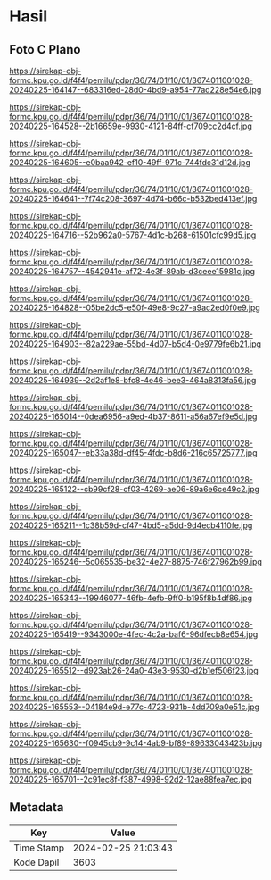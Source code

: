# Hasil

## Foto C Plano

https://sirekap-obj-formc.kpu.go.id/f4f4/pemilu/pdpr/36/74/01/10/01/3674011001028-20240225-164147--683316ed-28d0-4bd9-a954-77ad228e54e6.jpg

https://sirekap-obj-formc.kpu.go.id/f4f4/pemilu/pdpr/36/74/01/10/01/3674011001028-20240225-164528--2b16659e-9930-4121-84ff-cf709cc2d4cf.jpg

https://sirekap-obj-formc.kpu.go.id/f4f4/pemilu/pdpr/36/74/01/10/01/3674011001028-20240225-164605--e0baa942-ef10-49ff-971c-744fdc31d12d.jpg

https://sirekap-obj-formc.kpu.go.id/f4f4/pemilu/pdpr/36/74/01/10/01/3674011001028-20240225-164641--7f74c208-3697-4d74-b66c-b532bed413ef.jpg

https://sirekap-obj-formc.kpu.go.id/f4f4/pemilu/pdpr/36/74/01/10/01/3674011001028-20240225-164716--52b962a0-5767-4d1c-b268-61501cfc99d5.jpg

https://sirekap-obj-formc.kpu.go.id/f4f4/pemilu/pdpr/36/74/01/10/01/3674011001028-20240225-164757--4542941e-af72-4e3f-89ab-d3ceee15981c.jpg

https://sirekap-obj-formc.kpu.go.id/f4f4/pemilu/pdpr/36/74/01/10/01/3674011001028-20240225-164828--05be2dc5-e50f-49e8-9c27-a9ac2ed0f0e9.jpg

https://sirekap-obj-formc.kpu.go.id/f4f4/pemilu/pdpr/36/74/01/10/01/3674011001028-20240225-164903--82a229ae-55bd-4d07-b5d4-0e9779fe6b21.jpg

https://sirekap-obj-formc.kpu.go.id/f4f4/pemilu/pdpr/36/74/01/10/01/3674011001028-20240225-164939--2d2af1e8-bfc8-4e46-bee3-464a8313fa56.jpg

https://sirekap-obj-formc.kpu.go.id/f4f4/pemilu/pdpr/36/74/01/10/01/3674011001028-20240225-165014--0dea6956-a9ed-4b37-8611-a56a67ef9e5d.jpg

https://sirekap-obj-formc.kpu.go.id/f4f4/pemilu/pdpr/36/74/01/10/01/3674011001028-20240225-165047--eb33a38d-df45-4fdc-b8d6-216c65725777.jpg

https://sirekap-obj-formc.kpu.go.id/f4f4/pemilu/pdpr/36/74/01/10/01/3674011001028-20240225-165122--cb99cf28-cf03-4269-ae06-89a6e6ce49c2.jpg

https://sirekap-obj-formc.kpu.go.id/f4f4/pemilu/pdpr/36/74/01/10/01/3674011001028-20240225-165211--1c38b59d-cf47-4bd5-a5dd-9d4ecb4110fe.jpg

https://sirekap-obj-formc.kpu.go.id/f4f4/pemilu/pdpr/36/74/01/10/01/3674011001028-20240225-165246--5c065535-be32-4e27-8875-746f27962b99.jpg

https://sirekap-obj-formc.kpu.go.id/f4f4/pemilu/pdpr/36/74/01/10/01/3674011001028-20240225-165343--19946077-46fb-4efb-9ff0-b195f8b4df86.jpg

https://sirekap-obj-formc.kpu.go.id/f4f4/pemilu/pdpr/36/74/01/10/01/3674011001028-20240225-165419--9343000e-4fec-4c2a-baf6-96dfecb8e654.jpg

https://sirekap-obj-formc.kpu.go.id/f4f4/pemilu/pdpr/36/74/01/10/01/3674011001028-20240225-165512--d923ab26-24a0-43e3-9530-d2b1ef506f23.jpg

https://sirekap-obj-formc.kpu.go.id/f4f4/pemilu/pdpr/36/74/01/10/01/3674011001028-20240225-165553--04184e9d-e77c-4723-931b-4dd709a0e51c.jpg

https://sirekap-obj-formc.kpu.go.id/f4f4/pemilu/pdpr/36/74/01/10/01/3674011001028-20240225-165630--f0945cb9-9c14-4ab9-bf89-89633043423b.jpg

https://sirekap-obj-formc.kpu.go.id/f4f4/pemilu/pdpr/36/74/01/10/01/3674011001028-20240225-165701--2c91ec8f-f387-4998-92d2-12ae88fea7ec.jpg


## Metadata

| Key        | Value               |
| ---------- | ------------------- |
| Time Stamp | 2024-02-25 21:03:43 |
| Kode Dapil | 3603                |



